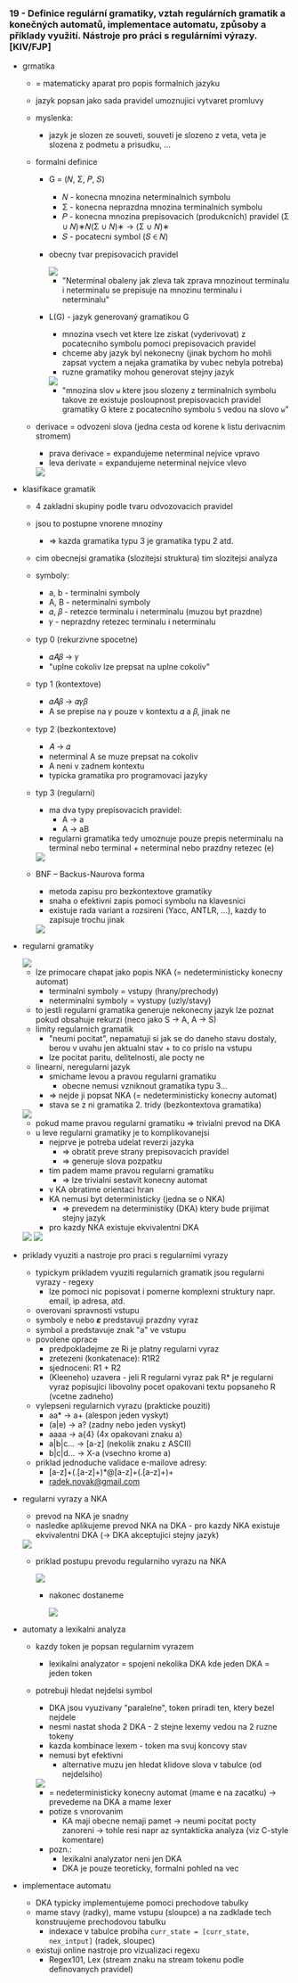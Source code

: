 ### 19 - Definice regulární gramatiky, vztah regulárních gramatik a konečných automatů, implementace automatu, způsoby a příklady využití. Nástroje pro práci s regulárními výrazy. [KIV/FJP]

- grmatika
  - = matematicky aparat pro popis formalnich jazyku
  - jazyk popsan jako sada pravidel umoznujici vytvaret promluvy
  - myslenka:
    - jazyk je slozen ze souveti, souveti je slozeno z veta, veta je slozena z podmetu a prisudku, ...
  - formalni definice
    - G = (𝑁, Σ, 𝑃, 𝑆)
      - 𝑁 - konecna mnozina neterminalnich symbolu
      - Σ - konecna neprazdna mnozina terminalnich symbolu
      - 𝑃 - konecna mnozina prepisovacich (produkcnich) pravidel (Σ ∪ 𝑁)∗𝑁(Σ ∪ 𝑁)∗ → (Σ ∪ 𝑁)∗
      - 𝑆 - pocatecni symbol (𝑆 ∈ 𝑁)

    - obecny tvar prepisovacich pravidel

      <img src="img/19/01.png">

      - "Neterminal obaleny jak zleva tak zprava mnozinout terminalu i neterminalu se prepisuje na mnozinu terminalu i neterminalu"

    - L(G) - jazyk generovaný gramatikou G
      - mnozina vsech vet ktere lze ziskat (vyderivovat) z pocatecniho symbolu pomoci prepisovacich pravidel
      - chceme aby jazyk byl nekonecny (jinak bychom ho mohli zapsat vyctem a nejaka gramatika by vubec nebyla potreba)
      - ruzne gramatiky mohou generovat stejny jazyk

      <img src="img/19/02.png">

      - "mnozina slov `w` ktere jsou slozeny z terminalnich symbolu takove ze existuje posloupnost prepisovacich pravidel gramatiky G ktere z pocatecniho symbolu `S` vedou na slovo `w`"

  - derivace = odvozeni slova (jedna cesta od korene k listu derivacnim stromem)
    - prava derivace = expandujeme neterminal nejvice vpravo
    - leva derivate = expandujeme neterminal nejvice vlevo

    <img src="img/19/03.png">

- klasifikace gramatik
  - 4 zakladni skupiny podle tvaru odvozovacich pravidel
  - jsou to postupne vnorene mnoziny
    - => kazda gramatika typu 3 je gramatika typu 2 atd.
  - cim obecnejsi gramatika (slozitejsi struktura) tim slozitejsi analyza
  - symboly:
    - a, b - terminalni symboly
    - A, B - neterminalni symboly
    - 𝛼, 𝛽 - retezce terminalu i neterminalu (muzou byt prazdne)
    - 𝛾 - neprazdny retezec terminalu i neterminalu
  - typ 0 (rekurzivne spocetne)
    - 𝛼𝐴𝛽 → 𝛾
    - "uplne cokoliv lze prepsat na uplne cokoliv"
  - typ 1 (kontextove)
    - 𝛼𝐴𝛽 → 𝛼𝛾𝛽
    - A se prepise na 𝛾 pouze v kontextu 𝛼 a 𝛽, jinak ne
  - typ 2 (bezkontextove)
    - 𝐴 → 𝛼
    - neterminal A se muze prepsat na cokoliv
    - A neni v zadnem kontextu
    - typicka gramatika pro programovaci jazyky
  - typ 3 (regularni)
    - ma dva typy prepisovacich pravidel:
      - A → a
      - A → aB
    - regularni gramatika tedy umoznuje pouze prepis neterminalu na terminal nebo terminal + neterminal nebo prazdny retezec (e)

    <img src="img/19/12.png">

  - BNF – Backus-Naurova forma
    - metoda zapisu pro bezkontextove gramatiky
    - snaha o efektivni zapis pomoci symbolu na klavesnici
    - existuje rada variant a rozsireni (Yacc, ANTLR, ...), kazdy to zapisuje trochu jinak

    <img src="img/19/13.png">

- regularni gramatiky
  
  <img src="img/19/04.png">

  - lze primocare chapat jako popis NKA (= nedeterministicky konecny automat)
    - terminalni symboly = vstupy (hrany/prechody)
    - neterminalni symboly = vystupy (uzly/stavy)
  - to jestli regularni gramatika generuje nekonecny jazyk lze poznat pokud obsahuje rekurzi (neco jako S -> A, A -> S)
  - limity regularnich gramatik
    - "neumi pocitat", nepamatuji si jak se do daneho stavu dostaly, berou v uvahu jen aktualni stav + to co prislo na vstupu
    - lze pocitat paritu, delitelnosti, ale pocty ne
  - linearni, neregularni jazyk
    - smichame levou a pravou regularni gramatiku
      - obecne nemusi vzniknout gramatika typu 3...
    - => nejde ji popsat NKA (= nedeterministicky konecny automat)
    - stava se z ni gramatika 2. tridy (bezkontextova gramatika)

  <img src="img/19/05.png">

  - pokud mame pravou regularni gramatiku => trivialni prevod na DKA
  - u leve regularni gramatiky je to komplikovanejsi
    - nejprve je potreba udelat reverzi jazyka
      - => obratit preve strany prepisovacich pravidel
      - => generuje slova pozpatku
    - tim padem mame pravou regularni gramatiku
      - => lze trivialni sestavit konecny automat
    - v KA obratime orientaci hran
    - KA nemusi byt deterministicky (jedna se o NKA)
      - => prevedem na deterministiky (DKA) ktery bude prijimat stejny jazyk
    - pro kazdy NKA existuje ekvivalentni DKA

  <img src="img/19/06.png">

  <img src="img/19/07.png">

- priklady vyuziti a nastroje pro praci s regularnimi vyrazy
  - typickym prikladem vyuziti regularnich gramatik jsou regularni vyrazy - regexy
    - lze pomoci nic popisovat i pomerne komplexni struktury napr. email, ip adresa, atd.
  - overovani spravnosti vstupu
  - symboly e nebo 𝜺 predstavuji prazdny vyraz
  - symbol a predstavuje znak "a" ve vstupu
  - povolene oprace
    - predpokladejme ze Ri je platny regularni vyraz
    - zretezeni (konkatenace): R1R2
    - sjednoceni: R1 + R2
    - (Kleeneho) uzavera - jeli R regularni vyraz pak R* je regularni vyraz popisujici libovolny pocet opakovani textu popsaneho R (vcetne zadneho)
  - vylepseni regularnich vyrazu (prakticke pouziti)
    - aa* -> a+ (alespon jeden vyskyt)
    - (a|e) -> a? (zadny nebo jeden vyskyt)
    - aaaa -> a{4} (4x opakovani znaku a)
    - a|b|c... -> [a-z] (nekolik znaku z ASCII)
    - b|c|d... -> X-a (vsechno krome a)
  - priklad jednoduche validace e-mailove adresy:
    - [a-z]+(.[a-z]+)*@[a-z]+(.[a-z]+)+
    - <radek.novak@gmail.com>

- regularni vyrazy a NKA
  - prevod na NKA je snadny
  - nasledke aplikujeme prevod NKA na DKA - pro kazdy NKA existuje ekvivalentni DKA (-> DKA akceptujici stejny jazyk)

  <img src="img/19/08.png">

  - priklad postupu prevodu regularniho vyrazu na NKA

    <img src="img/19/09.png">

    - nakonec dostaneme

      <img src="img/19/10.png">

- automaty a lexikalni analyza
  - kazdy token je popsan regularnim vyrazem
    - lexikalni analyzator = spojeni nekolika DKA kde jeden DKA = jeden token
  - potrebuji hledat nejdelsi symbol
    - DKA jsou vyuzivany "paralelne", token priradi ten, ktery bezel nejdele
    - nesmi nastat shoda 2 DKA - 2 stejne lexemy vedou na 2 ruzne tokeny
    - kazda kombinace lexem - token ma svuj koncovy stav
    - nemusi byt efektivni
      - alternative muzu jen hledat klidove slova v tabulce (od nejdelsiho)

    <img src="img/19/11.png">

    - = nedeterministicky konecny automat (mame e na zacatku) -> prevedeme na DKA a mame lexer
    - potize s vnorovanim
      - KA maji obecne nemaji pamet -> neumi pocitat pocty zanoreni -> tohle resi napr az syntakticka analyza (viz C-style komentare)
    - pozn.:
      - lexikalni analyzator neni jen DKA
      - DKA je pouze teoreticky, formalni pohled na vec

- implementace automatu
  - DKA typicky implementujeme pomoci prechodove tabulky
  - mame stavy (radky), mame vstupu (sloupce) a na zadklade tech konstruujeme prechodovou tabulku
    - indexace v tabulce probiha `curr_state = [curr_state, nex_intput]` (radek, sloupec)
  - existuji online nastroje pro vizualizaci regexu
    - Regex101, Lex (stream znaku na stream tokenu podle definovanych pravidel)
